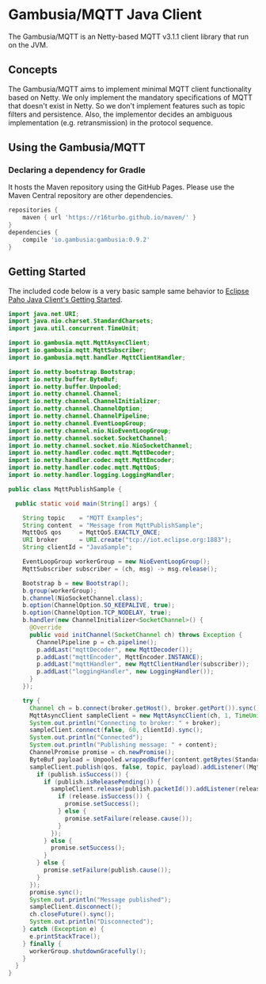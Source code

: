 # Gambusia/MQTT Java Client

The Gambusia/MQTT is an Netty-based MQTT v3.1.1 client library that run on the JVM.


## Concepts

The Gambusia/MQTT aims to implement minimal MQTT client functionality based on Netty.
We only implement the mandatory specifications of MQTT that doesn't exist in Netty.
So we don't implement features such as topic filters and persistence.
Also, the implementor decides an ambiguous implementation (e.g. retransmission) in the protocol sequence.

## Using the Gambusia/MQTT

### Declaring a dependency for Gradle

It hosts the Maven repository using the GitHub Pages.
Please use the Maven Central repository are other dependencies.

```gradle
repositories {
    maven { url 'https://r16turbo.github.io/maven/' }
}
dependencies {
    compile 'io.gambusia:gambusia:0.9.2'
}
```

## Getting Started

The included code below is a very basic sample same behavior to [Eclipse Paho Java Client's Getting Started](https://github.com/eclipse/paho.mqtt.java/blob/master/README.md#getting-started).

```java
import java.net.URI;
import java.nio.charset.StandardCharsets;
import java.util.concurrent.TimeUnit;

import io.gambusia.mqtt.MqttAsyncClient;
import io.gambusia.mqtt.MqttSubscriber;
import io.gambusia.mqtt.handler.MqttClientHandler;

import io.netty.bootstrap.Bootstrap;
import io.netty.buffer.ByteBuf;
import io.netty.buffer.Unpooled;
import io.netty.channel.Channel;
import io.netty.channel.ChannelInitializer;
import io.netty.channel.ChannelOption;
import io.netty.channel.ChannelPipeline;
import io.netty.channel.EventLoopGroup;
import io.netty.channel.nio.NioEventLoopGroup;
import io.netty.channel.socket.SocketChannel;
import io.netty.channel.socket.nio.NioSocketChannel;
import io.netty.handler.codec.mqtt.MqttDecoder;
import io.netty.handler.codec.mqtt.MqttEncoder;
import io.netty.handler.codec.mqtt.MqttQoS;
import io.netty.handler.logging.LoggingHandler;

public class MqttPublishSample {

  public static void main(String[] args) {

    String topic    = "MQTT Examples";
    String content  = "Message from MqttPublishSample";
    MqttQoS qos     = MqttQoS.EXACTLY_ONCE;
    URI broker      = URI.create("tcp://iot.eclipse.org:1883");
    String clientId = "JavaSample";

    EventLoopGroup workerGroup = new NioEventLoopGroup();
    MqttSubscriber subscriber = (ch, msg) -> msg.release();

    Bootstrap b = new Bootstrap();
    b.group(workerGroup);
    b.channel(NioSocketChannel.class);
    b.option(ChannelOption.SO_KEEPALIVE, true);
    b.option(ChannelOption.TCP_NODELAY, true);
    b.handler(new ChannelInitializer<SocketChannel>() {
      @Override
      public void initChannel(SocketChannel ch) throws Exception {
        ChannelPipeline p = ch.pipeline();
        p.addLast("mqttDecoder", new MqttDecoder());
        p.addLast("mqttEncoder", MqttEncoder.INSTANCE);
        p.addLast("mqttHandler", new MqttClientHandler(subscriber));
        p.addLast("loggingHandler", new LoggingHandler());
      }
    });

    try {
      Channel ch = b.connect(broker.getHost(), broker.getPort()).sync().channel();
      MqttAsyncClient sampleClient = new MqttAsyncClient(ch, 1, TimeUnit.SECONDS);
      System.out.println("Connecting to broker: " + broker);
      sampleClient.connect(false, 60, clientId).sync();
      System.out.println("Connected");
      System.out.println("Publishing message: " + content);
      ChannelPromise promise = ch.newPromise();
      ByteBuf payload = Unpooled.wrappedBuffer(content.getBytes(StandardCharsets.UTF_8));
      sampleClient.publish(qos, false, topic, payload).addListener((MqttPublishFuture publish) -> {
        if (publish.isSuccess()) {
          if (publish.isReleasePending()) {
            sampleClient.release(publish.packetId()).addListener(release -> {
              if (release.isSuccess()) {
                promise.setSuccess();
              } else {
                promise.setFailure(release.cause());
              }
            });
          } else {
            promise.setSuccess();
          }
        } else {
          promise.setFailure(publish.cause());
        }
      });
      promise.sync();
      System.out.println("Message published");
      sampleClient.disconnect();
      ch.closeFuture().sync();
      System.out.println("Disconnected");
    } catch (Exception e) {
      e.printStackTrace();
    } finally {
      workerGroup.shutdownGracefully();
    }
  }
}
```
